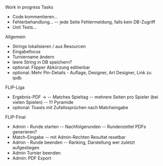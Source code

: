 Work in progress Tasks
- Code kommentieren...
- Fehlerbehandlung...
-- jede Seite Fehlermeldung, falls kein DB-Zugriff
- Unit Tests...

Allgemein
- Strings lokalisieren / aus Resourcen
- Eingabefocus
- Turniername ändern
- leere String in DB speichern?
- optional: Flipper Abkürzung editierbar
- optional: Mehr Pin-Details - Auflage, Designer, Art Designer, Link zu ipdb

FLIP-Liga
- Ergebnis-PDF -> 
-- Matches Spieltag
-- mehrere Seiten pro Spieler (bei vielen Spielen)
-- !!! Pyramide
- optional: Toasts mit Zufallssprüchen nach Matcheingabe

FLIP-Final
- Admin - Runde starten
-- Nachfolgerunden
-- Rundenzettel PDFs generieren?
- Match-Eingabe
-- mit Admin-Rechten Resultat resetbar
- Admin - Runde beenden
-- Ranking, Darstellung wer zuletzt aufgestiegen
- Admin Turnier beenden
- Admin: PDF Export 